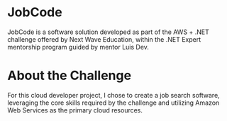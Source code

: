 # JobCode
JobCode is a software solution developed as part of the AWS + .NET challenge offered by Next Wave Education, within the .NET Expert mentorship program guided by mentor Luis Dev.

# About the Challenge

For this cloud developer project, I chose to create a job search software, leveraging the core skills required by the challenge and utilizing Amazon Web Services as the primary cloud resources.
